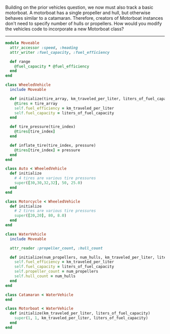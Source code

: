 Building on the prior vehicles question, we now must also track a basic motorboat. A motorboat has a single propeller and hull, but otherwise behaves similar to a catamaran. Therefore, creators of Motorboat instances don't need to specify number of hulls or propellers. How would you modify the vehicles code to incorporate a new Motorboat class?

---

```ruby
module Moveable
  attr_accessor :speed, :heading
  attr_writer :fuel_capacity, :fuel_efficiency

  def range
    @fuel_capacity * @fuel_efficiency
  end
end

class WheeledVehicle
  include Moveable

  def initialize(tire_array, km_traveled_per_liter, liters_of_fuel_capacity)
    @tires = tire_array
    self.fuel_efficiency = km_traveled_per_liter
    self.fuel_capacity = liters_of_fuel_capacity
  end

  def tire_pressure(tire_index)
    @tires[tire_index]
  end

  def inflate_tire(tire_index, pressure)
    @tires[tire_index] = pressure
  end
end

class Auto < WheeledVehicle
  def initialize
    # 4 tires are various tire pressures
    super([30,30,32,32], 50, 25.0)
  end
end

class Motorcycle < WheeledVehicle
  def initialize
    # 2 tires are various tire pressures
    super([20,20], 80, 8.0)
  end
end

class WaterVehicle
  include Moveable

  attr_reader :propeller_count, :hull_count

  def initialize(num_propellers, num_hulls, km_traveled_per_liter, liters_of_fuel_capacity)
    self.fuel_efficiency = km_traveled_per_liter
    self.fuel_capacity = liters_of_fuel_capacity
    self.propeller_count = num_propellers
    self.hull_count = num_hulls
  end
end

class Catamaran < WaterVehicle
end

class Motorboat < WaterVehicle
  def initialize(km_traveled_per_liter, liters_of_fuel_capacity)
    super(1, 1, km_traveled_per_liter, liters_of_fuel_capacity)
  end
end
```
